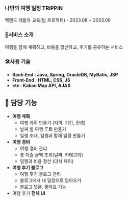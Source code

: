 ### 나만의 여행 일정 TRIPPIN

백엔드 개발자 교육(팀 프로젝트) - 2023.08 ~ 2023.09

### 📙서비스 소개

여행을 함께 계획하고, 비용을 정산하고, 후기를 공유하는 서비스

### 🛠️**사용 기술**

- **Back-End : Java, Spring, OracleDB, MyBatis, JSP**
- **Front-End : HTML, CSS, JS**
- **etc : Kakao Map API, AJAX**

## 📱 담당 기능

- **여행 계획**
    - 여행 계획 만들기 (지역, 기간, 컨셉)
    - 날짜 별 여행 루트 만들기
    - 일행 초대, 일행과 함께 일정 만들기
- **여행 경비**
    - 여행 경비 관리
    - 총 지출 금액 조회(날짜, 카테고리)
    - 일행과 비용 정산 (더치 페이)
- **여행 후기 블로그**
    - 여행 후기 블로그 관리
    - 블로그에서 내 일정으로 담아오기
    - 블로그 댓글, 좋아요 기능
- 여행 후기 **전체 UI**

